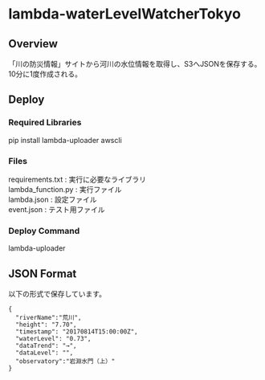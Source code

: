 # lambda-waterLevelWatcherTokyo

## Overview
「川の防災情報」サイトから河川の水位情報を取得し、S3へJSONを保存する。
10分に1度作成される。

## Deploy
### Required Libraries
pip install lambda-uploader awscli

### Files
requirements.txt : 実行に必要なライブラリ  
lambda_function.py : 実行ファイル  
lambda.json : 設定ファイル  
event.json : テスト用ファイル  

### Deploy Command
lambda-uploader

## JSON Format
以下の形式で保存しています。
~~~
{
  "riverName":"荒川",
  "height": "7.70",
  "timestamp": "20170814T15:00:00Z",
  "waterLevel": "0.73",
  "dataTrend": "→",
  "dataLevel": "",
  "observatory":"岩淵水門（上）"
}
~~~
